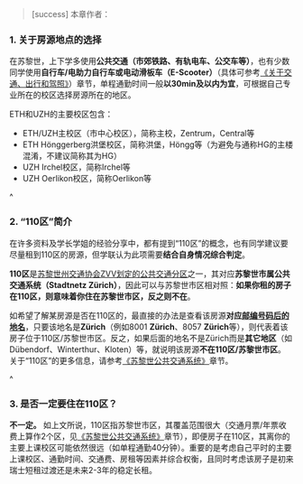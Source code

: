 > [success] 本章作者：

### **1. 关于房源地点的选择**

在苏黎世，上下学多使用**公共交通（市郊铁路、有轨电车、公交车等）**，也有少数同学使用**自行车/电助力自行车或电动滑板车（E-Scooter）**（具体可参考[《关于交通、出行和驾照》](<../../living_in_zurich/travel.md>)）章节，单程通勤时间一般**以30min及以内为宜**，可根据自己专业所在的校区选择房源所在的地区。

ETH和UZH的主要校区包含：
- ETH/UZH主校区（市中心校区），简称主校，Zentrum，Central等
- ETH Hönggerberg洪堡校区，简称洪堡，Höngg等（为避免与通称HG的主楼混淆，不建议简称其为HG）
- UZH Irchel校区，简称Irchel等
- UZH Oerlikon校区，简称Oerlikon等

^
### **2. “110区”简介**

在许多资料及学长学姐的经验分享中，都有提到“110区”的概念，也有同学建议要尽量租到110区的房源，但学联认为此项需要**结合自身情况综合判定**。

**110区**是[苏黎世州交通协会ZVV划定的公共交通分区](https://www.stadt-zuerich.ch/vbz/de/index/tickets/tarifzonensystem.html)之一，其对应**苏黎世市属公共交通系统（Stadtnetz Zürich）**，因此可以与苏黎世市区相对照：**如果你租的房子在110区，则意味着你住在苏黎世市区，反之则不在**。

如希望了解某房源是否在110区的，最直接的办法是查看该房源**对应[邮编号码后的地名](https://www.post.ch/en/pages/plz-suche)**，只要该地名是**Zürich**（例如8001 **Zürich**、8057 **Zürich**等），则代表着该房子位于110区/苏黎世市区。反之，如果后面的地名不是Zürich而是**其它地区**（如Dübendorf、Winterthur、Kloten）等，就说明该房源**不在110区/苏黎世市区**。
关于“110区”的更多信息，请参考[《苏黎世公共交通系统》](<../../living_in_zurich/travel/public_transportation.md>)章节。

^
### **3. 是否一定要住在110区？**

**不一定。**
如上文所说，110区指苏黎世市区，其覆盖范围很大（交通月票/年票收费上算作2个区，见[《苏黎世公共交通系统》](<../../living_in_zurich/travel/public_transportation.md>)章节），即便房子在110区，其离你的主要上课校区可能依然很远（如单程通勤40分钟）。重要的是考虑自己平时的主要上课校区、通勤时间、交通费、房租等因素并综合权衡，且同时考虑该房子是初来瑞士短租过渡还是未来2-3年的稳定长租。